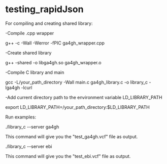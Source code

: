 # testing_rapidJson

For compiling and creating shared library:

-Compile .cpp wrapper

  g++ -c -Wall -Werror -fPIC ga4gh_wrapper.cpp
  
-Create shared library

  g++ -shared -o libga4gh.so ga4gh_wrapper.o
  
-Compile C library and main

  gcc -L/your_path_directory -Wall main.c ga4gh_library.c -o library_c -lga4gh -lcurl
  
-Add current directory path to the environment variable LD_LIBRARY_PATH

  export LD_LIBRARY_PATH=/your_path_directory:$LD_LIBRARY_PATH
  
  
Run examples:

  ./library_c --server ga4gh  
  
This command will give you the "test_ga4gh.vcf" file as output.

  ./library_c --server ebi 
  
This command will give you the "test_ebi.vcf" file as output.
